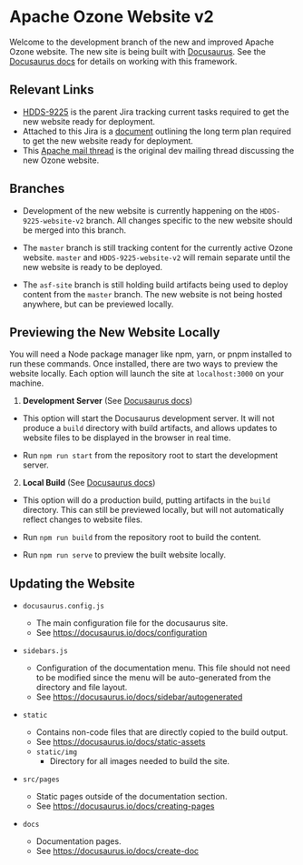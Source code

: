 <!--
 Licensed under the Apache License, Version 2.0 (the "License");
 you may not use this file except in compliance with the License.
 You may obtain a copy of the License at

   http://www.apache.org/licenses/LICENSE-2.0

 Unless required by applicable law or agreed to in writing, software
 distributed under the License is distributed on an "AS IS" BASIS,
 WITHOUT WARRANTIES OR CONDITIONS OF ANY KIND, either express or implied.
 See the License for the specific language governing permissions and
 limitations under the License. See accompanying LICENSE file.
-->

# Apache Ozone Website v2

Welcome to the development branch of the new and improved Apache Ozone website. The new site is being built with [Docusaurus](https://docusaurus.io/). See the [Docusaurus docs](https://docusaurus.io/docs) for details on working with this framework.

## Relevant Links

- [HDDS-9225](https://issues.apache.org/jira/browse/HDDS-9225) is the parent Jira tracking current tasks required to get the new website ready for deployment.
- Attached to this Jira is a [document](https://issues.apache.org/jira/secure/attachment/13062569/Improving%20the%20Apache%20Ozone%20Website.pdf) outlining the long term plan required to get the new website ready for deployment.
- This [Apache mail thread](https://lists.apache.org/thread/fooxgc81cbglpl8kcfxr5mfgm9qrf5v1) is the original dev mailing thread discussing the new Ozone website.

## Branches

- Development of the new website is currently happening on the `HDDS-9225-website-v2` branch. All changes specific to the new website should be merged into this branch.

- The `master` branch is still tracking content for the currently active Ozone website. `master` and `HDDS-9225-website-v2` will remain separate until the new website is ready to be deployed.

- The `asf-site` branch is still holding build artifacts being used to deploy content from the `master` branch. The new website is not being hosted anywhere, but can be previewed locally.

## Previewing the New Website Locally

You will need a Node package manager like npm, yarn, or pnpm installed to run these commands. Once installed, there are two ways to preview the website locally. Each option will launch the site at `localhost:3000` on your machine.

1. **Development Server** (See [Docusaurus docs](https://docusaurus.io/docs/installation#running-the-development-server))

- This option will start the Docusaurus development server. It will not produce a `build` directory with build artifacts, and allows updates to website files to be displayed in the browser in real time.

- Run `npm run start` from the repository root to start the development server.

2. **Local Build** (See [Docusaurus docs](https://docusaurus.io/docs/installation#build))

- This option will do a production build, putting artifacts in the `build` directory. This can still be previewed locally, but will not automatically reflect changes to website files.

- Run `npm run build` from the repository root to build the content.

- Run `npm run serve` to preview the built website locally.

## Updating the Website

- `docusaurus.config.js`
  - The main configuration file for the docusaurus site.
  - See https://docusaurus.io/docs/configuration

- `sidebars.js`
  - Configuration of the documentation menu. This file should not need to be modified since the menu will be auto-generated from the directory and file layout.
  - See https://docusaurus.io/docs/sidebar/autogenerated

- `static`
  - Contains non-code files that are directly copied to the build output.
  - See https://docusaurus.io/docs/static-assets
  - `static/img`
    - Directory for all images needed to build the site.

- `src/pages`
  - Static pages outside of the documentation section.
  - See https://docusaurus.io/docs/creating-pages

- `docs`
  - Documentation pages.
  - See https://docusaurus.io/docs/create-doc




